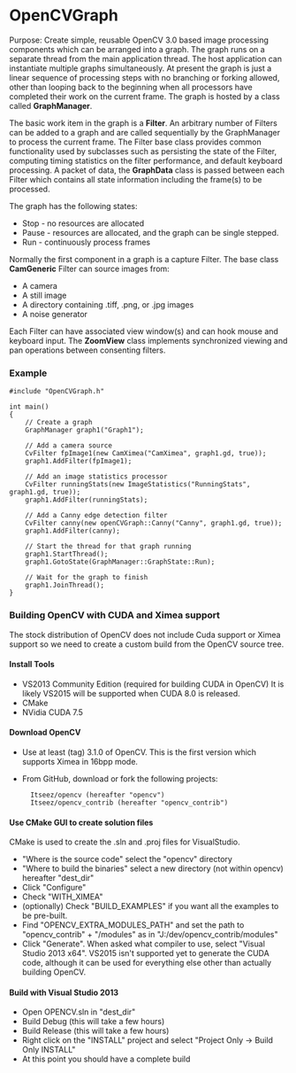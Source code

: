 # OpenCVGraph

Purpose: Create simple, reusable OpenCV 3.0 based image processing components which can be arranged into a graph.  The graph runs on a separate thread from the main application thread.  The host application can instantiate multiple graphs simultaneously.  At present the graph is just a linear sequence of processing steps with no branching or forking allowed, other than looping back to the beginning when all processors have completed their work on the current frame.  The graph is hosted by a class called **GraphManager**.

The basic work item in the graph is a **Filter**.  An arbitrary number of Filters can be added to a graph and are called sequentially by the GraphManager to process the current frame.  The Filter base class provides common functionality used by subclasses such as persisting the state of the Filter, computing timing statistics on the filter performance, and default keyboard processing.  A packet of data, the **GraphData** class is passed between each Filter which contains all state information including the frame(s) to be processed. 

The graph has the following states:  
- Stop - no resources are allocated  
- Pause - resources are allocated, and the graph can be single stepped.  
- Run - continuously process frames  
    
Normally the first component in a graph is a capture Filter.  The base class **CamGeneric** Filter can source images from:  
- A camera  
- A still image  
- A directory containing .tiff, .png, or .jpg images  
- A noise generator  
  
Each Filter can have associated view window(s) and can hook mouse and keyboard input. The **ZoomView** class implements synchronized viewing and pan operations between consenting filters.


### Example


    #include "OpenCVGraph.h"
    
    int main()
    {
        // Create a graph
        GraphManager graph1("Graph1");
        
        // Add a camera source
        CvFilter fpImage1(new CamXimea("CamXimea", graph1.gd, true));
        graph1.AddFilter(fpImage1);
    
        // Add an image statistics processor
        CvFilter runningStats(new ImageStatistics("RunningStats", graph1.gd, true));
        graph1.AddFilter(runningStats);
        
        // Add a Canny edge detection filter
        CvFilter canny(new openCVGraph::Canny("Canny", graph1.gd, true));
        graph1.AddFilter(canny);

        // Start the thread for that graph running
        graph1.StartThread();
        graph1.GotoState(GraphManager::GraphState::Run);

        // Wait for the graph to finish
        graph1.JoinThread();
    }
 
### Building OpenCV with CUDA and Ximea support
The stock distribution of OpenCV does not include Cuda support or Ximea support so we need to create a custom build from the OpenCV source tree.


#### Install Tools

- VS2013 Community Edition (required for building CUDA in OpenCV)  It is likely VS2015 will be supported when CUDA 8.0 is released.
- CMake
- NVidia CUDA 7.5

#### Download OpenCV

- Use at least (tag) 3.1.0 of OpenCV. This is the first version which supports Ximea in 16bpp mode.
- From GitHub, download or fork the following projects:

        Itseez/opencv (hereafter "opencv")
        Itseez/opencv_contrib (hereafter "opencv_contrib")

#### Use CMake GUI to create solution files

CMake is used to create the .sln and .proj files for VisualStudio.
-  "Where is the source code" select the "opencv" directory 
-  "Where to build the binaries" select a new directory (not within opencv) hereafter "dest_dir"
-  Click "Configure"
-  Check "WITH_XIMEA"
-  (optionally) Check "BUILD_EXAMPLES" if you want all the examples to be pre-built.
-  Find "OPENCV_EXTRA_MODULES_PATH" and set the path to "opencv_contrib" + "/modules" as in "J:/dev/opencv_contrib/modules"
-  Click "Generate".  When asked what compiler to use, select "Visual Studio 2013 x64".  VS2015 isn't supported yet to generate the CUDA code, although it can be used for everything else other than actually building OpenCV.

#### Build with Visual Studio 2013

- Open OPENCV.sln in "dest_dir"
- Build Debug (this will take a few hours)
- Build Release (this will take a few hours)
- Right click on the "INSTALL" project and select "Project Only -> Build Only INSTALL"
- At this point you should have a complete build
